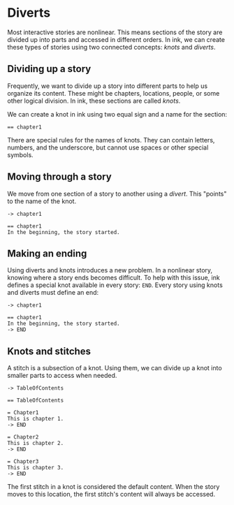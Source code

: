 # Diverts

Most interactive stories are nonlinear. This means sections of the story are divided up into parts and accessed in different orders. In ink, we can create these types of stories using two connected concepts: *knots* and *diverts*.

## Dividing up a story

Frequently, we want to divide up a story into different parts to help us organize its content. These might be chapters, locations, people, or some other logical division. In ink, these sections are called *knots*.

We can create a knot in ink using two equal sign and a name for the section:

```ink
== chapter1
```

There are special rules for the names of knots. They can contain letters, numbers, and the underscore, but cannot use spaces or other special symbols.

## Moving through a story

We move from one section of a story to another using a *divert*. This "points" to the name of the knot.

```ink
-> chapter1

== chapter1
In the beginning, the story started.
```

## Making an ending

Using diverts and knots introduces a new problem. In a nonlinear story, knowing where a story ends becomes difficult. To help with this issue, ink defines a special knot available in every story: `END`. Every story using knots and diverts must define an end:

```ink
-> chapter1

== chapter1
In the beginning, the story started.
-> END
```

## Knots and stitches

A stitch is a subsection of a knot. Using them, we can divide up a knot into smaller parts to access when needed.

```ink
-> TableOfContents

== TableOfContents

= Chapter1
This is chapter 1.
-> END

= Chapter2
This is chapter 2.
-> END

= Chapter3
This is chapter 3.
-> END
```

The first stitch in a knot is considered the default content. When the story moves to this location, the first stitch's content will always be accessed.
